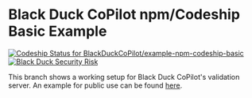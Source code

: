 # Black Duck CoPilot npm/Codeship Basic Example

[ ![Codeship Status for BlackDuckCoPilot/example-npm-codeship-basic](https://app.codeship.com/projects/28ca5f40-6bf3-0135-b1fa-263248a222bf/status?branch=validation)](https://app.codeship.com/projects/242235) [![Black Duck Security Risk](https://copilot-valid.blackducksoftware.com/github/groups/BlackDuckCoPilot/locations/example-npm-codeship-basic/public/results/branches/validation/badge-risk.svg)](https://copilot-valid.blackducksoftware.com/github/groups/BlackDuckCoPilot/locations/example-npm-codeship-basic/public/results/branches/validation)

This branch shows a working setup for Black Duck CoPilot's validation server.
An example for public use can be found [here](https://github.com/BlackDuckCoPilot/example-npm-codeship-basic).
